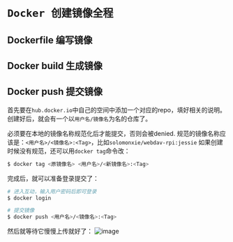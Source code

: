 # `Docker 创建镜像全程`

## Dockerfile 编写镜像


## Docker build 生成镜像


## Docker push 提交镜像

首先要在`hub.docker.io`中自己的空间中添加一个对应的repo，填好相关的说明。创建好后，就会有一个以`用户名/镜像名`为名的仓库了。


必须要在本地的镜像名称规范化后才能提交，否则会被denied.
规范的镜像名称应该是：`<用户名>/<镜像名>:<Tag>`，比如`solomonxie/webdav-rpi:jessie`
如果创建时候没有规范，还可以用`docker tag`命令改：
```sh
$ docker tag <原镜像名> <用户名>/<新镜像名>:<Tag>
```

完成后，就可以准备登录提交了：
```sh
# 进入互动，输入用户密码后即可登录
$ docker login

# 提交镜像
$ docker push <用户名>/<镜像名>:<Tag>
```
然后就等待它慢慢上传就好了：
![image](https://user-images.githubusercontent.com/14041622/46584704-11aa9880-ca99-11e8-99f5-38056072ddc3.png)

